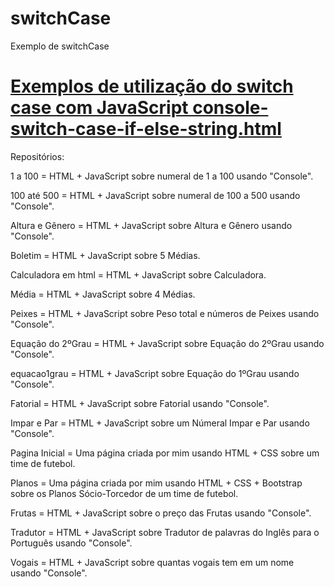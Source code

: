 # switchCase
Exemplo de switchCase

<h1><ins>Exemplos de utilização do switch case com JavaScript console-switch-case-if-else-string.html</ins></h1>

Repositórios:

1 a 100 = HTML + JavaScript sobre numeral de 1 a 100 usando "Console".

100 até 500 = HTML + JavaScript sobre numeral de 100 a 500 usando "Console".

Altura e Gênero = HTML + JavaScript sobre Altura e Gênero usando "Console".

Boletim = HTML + JavaScript sobre 5 Médias.

Calculadora em html = HTML + JavaScript sobre Calculadora.

Média = HTML + JavaScript sobre 4 Médias.

Peixes = HTML + JavaScript sobre Peso total e números de Peixes usando "Console".

Equação do 2ºGrau = HTML + JavaScript sobre Equação do 2ºGrau usando "Console".

equacao1grau = HTML + JavaScript sobre Equação do 1ºGrau usando "Console".

Fatorial = HTML + JavaScript sobre Fatorial usando "Console".

Impar e Par = HTML + JavaScript sobre um Númeral Impar e Par usando "Console".

Pagina Inicial = Uma página criada por mim usando HTML + CSS sobre um time de futebol.

Planos = Uma página criada por mim usando HTML + CSS + Bootstrap sobre os Planos Sócio-Torcedor de um time de futebol.

Frutas = HTML + JavaScript sobre o preço das Frutas usando "Console".

Tradutor = HTML + JavaScript sobre Tradutor de palavras do Inglês para o Português usando "Console".

Vogais = HTML + JavaScript sobre quantas vogais tem em um nome usando "Console".
